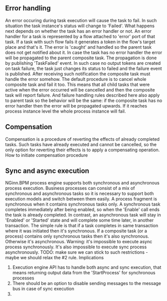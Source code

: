 


## Error handling

An error occuring during task execution will cause the task to fail. In such situation the task instance's status will change to 'Failed'.
What happens next depends on whether the task has an error handler or not.
An error handler for a task is represented by a flow  attached to 'error' port of that task. If a task with such flow fails it generates a token in the flow's target place and that's it. The error is 'caught' and handled so the parent task does not get notified about it.
In case the task has no error handler the error will be propagated to the parent composite task. The propagation is done by publishing 'TaskFailed' event. In such case no output tokens are created on task failure, the task just changes its status to failed and the failure event is published.
After receiving such notification the composite task must handle the error somehow. The default procedure is to cancel whole composite task and fail it too. This means that all child tasks that were active when the error occurred will be cancelled and then the composite task will report failure. And failure handling rules described here also apply to parent task so the behavior will be the same: if the composite task has no error handler then the error will be propagated upwards. If it reaches process instance level the whole process instance will fail.

## Compensation

Compensation is a procedure of reverting the effects of already completed tasks. Such tasks have already executed and cannot be cancelled, so the only option for reverting their effects is to apply a compensating operation.
How to initiate compensation procedure


## Sync and async execution
NGinn.BPM process engine supports both synchronous and asynchronous process execution. Business processes can consist of a mix of synchronous and asynchronous tasks so it is necessary to support both execution models and switch between them easily.
A process fragment is synchronous when it contains synchronous tasks only. A synchronous task completes immediately after being enabled, so when the 'Enable' call ends the task is already completed. In contrast, an asynchronous task will stay in 'Enabled' or 'Started' state and will complete some time later, in another transaction. The simple rule is that if a task completes in same transaction where it was initiated then it's synchronous. If a composite task (or a process) contains only synchronous tasks then it's also synchronous. Otherwise it's asynchronous.
Warning: it's impossible to execute async process synchronously. It's also impossible to execute sync process asynchronously. TODO: make sure we can stick to such restrictions - maybe we should relax the #2 rule.
Implications
1. Execution engine API has to handle both async and sync execution, that means returning output data from the 'StartProcess' for synchronous processes
2. There should be an option to disable sending messages to the message bus in case of sync execution
3. 


